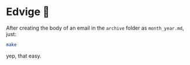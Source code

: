 # Edvige 🦉

After creating the body of an email in the `archive` folder as `month_year.md`, just:

```bash
make
```

yep, that easy.
